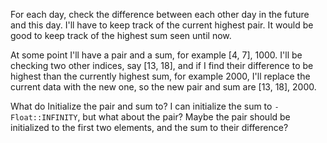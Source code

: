 For each day, check the difference between each other day in the future and this day. I'll have to keep track of the current highest pair. It would be good to keep track of the highest sum seen until now.

At some point I'll have a pair and a sum, for example [4, 7], 1000. I'll be checking two other indices, say [13, 18], and if I find their difference to be highest than the currently highest sum, for example 2000, I'll replace the current data with the new one, so the new pair and sum are [13, 18], 2000.

What do Initialize the pair and sum to? I can initialize the sum to `-Float::INFINITY`, but what about the pair? Maybe the pair should be initialized to the first two elements, and the sum to their difference?

